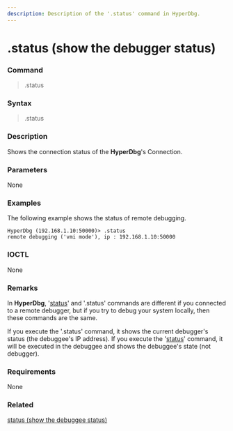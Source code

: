 ```yaml
---
description: Description of the '.status' command in HyperDbg.
---
```


# .status (show the debugger status)

### Command

> .status

### Syntax

> .status

### Description

Shows the connection status of the **HyperDbg**'s Connection.

### Parameters

None

### Examples

The following example shows the status of remote debugging.

```
HyperDbg (192.168.1.10:50000)> .status
remote debugging ('vmi mode'), ip : 192.168.1.10:50000
```

### IOCTL

None

### Remarks

In **HyperDbg**, '[status](https://docs.hyperdbg.org/commands/debugging-commands/status)' and '.status' commands are different if you connected to a remote debugger, but if you try to debug your system locally, then these commands are the same.

If you execute the '.status' command, it shows the current debugger's status (the debuggee's IP address). If you execute the '[status](https://docs.hyperdbg.org/commands/debugging-commands/status)' command, it will be executed in the debuggee and shows the debuggee's state (not debugger).

### Requirements

None

### Related

[status (show the debuggee status)](https://docs.hyperdbg.org/commands/debugging-commands/status)
